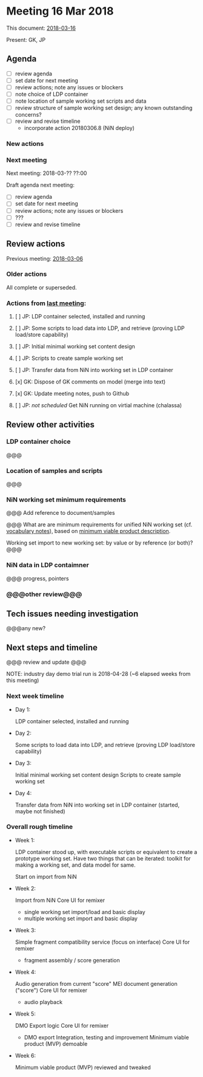 # Meeting 16 Mar 2018

This document: [2018-03-16](meetings/2018-03-16-meeting.md)

Present: GK, JP
 
## Agenda

- [ ] review agenda
- [ ] set date for next meeting
- [ ] review actions; note any issues or blockers
- [ ] note choice of LDP container
- [ ] note location of sample working set scripts and data
- [ ] review structure of sample working set design; any known outstanding concerns?
- [ ] review and revise timeline
    - incorporate action 20180306.8 (NiN deploy)

### New actions


### Next meeting

Next meeting: 2018-03-?? ??:00

Draft agenda next meeting:

- [ ] review agenda
- [ ] set date for next meeting
- [ ] review actions; note any issues or blockers
- [ ] ???
- [ ] review and revise timeline

## Review actions

Previous meeting: [2018-03-06](meetings/2018-03-06-meeting.md)

### Older actions

All complete or superseded.

### Actions from [last meeting](meetings/2018-02-20-meeting.md):

1. [ ] JP: LDP container selected, installed and running
2. [ ] JP: Some scripts to load data into LDP, and retrieve (proving LDP load/store capability)
3. [ ] JP: Initial minimal working set content design
4. [ ] JP: Scripts to create sample working set
5. [ ] JP: Transfer data from NiN into working set in LDP container
6. [x] GK: Dispose of GK comments on model (merge into text)
7. [x] GK: Update meeting notes, push to Github

8. [ ] JP: _not scheduled_ Get NiN running on virtial machine (chalassa)


## Review other activities

### LDP container choice

@@@


### Location of samples and scripts

@@@

### NiN working set minimum requirements

@@@ Add reference to document/samples

@@@
What are are minimum requirements for unified NiN working set (cf. [vocabulary notes](../NiN-remixer-vocab-ideas.md)), based on [minimum viable product description](../minimal-viable-product-scenario.md).

Working set import to new working set: by value or by reference (or both)?
@@@

### NiN data in LDP contaimner

@@@ progress, pointers

### @@@other review@@@

## Tech issues needing investigation

@@@any new?

## Next steps and timeline

@@@ review and update @@@

NOTE: industry day demo trial run is 2018-04-28 (~6 elapsed weeks from this meeting)

### Next week timeline

- Day 1:

    LDP container selected, installed and running

- Day 2:

    Some scripts to load data into LDP, and retrieve (proving LDP load/store capability)

- Day 3:

    Initial minimal working set content design
Scripts to create sample working set

- Day 4:

    Transfer data from NiN into working set in LDP container (started, maybe not finished)

### Overall rough timeline

- Week 1:

    LDP container stood up, with executable scripts or equivalent to create a prototype working set.  Have two things that can be iterated: toolkit for making a working set, and data model for same.

    Start on import from NiN

- Week 2:

    Import from NiN
    Core UI for remixer
    - single working set import/load and basic display
    - multiple working set import and basic display

- Week 3:

    Simple fragment compatibility service (focus on interface)
    Core UI for remixer
    - fragment assembly / score generation

- Week 4:

    Audio generation from current "score"
    MEI document generation ("score")
    Core UI for remixer
    - audio playback

- Week 5:

    DMO Export logic
    Core UI for remixer
    - DMO export
    Integration, testing and improvement
    Minimum viable product (MVP) demoable

- Week 6:

    Minimum viable product (MVP) reviewed and tweaked


